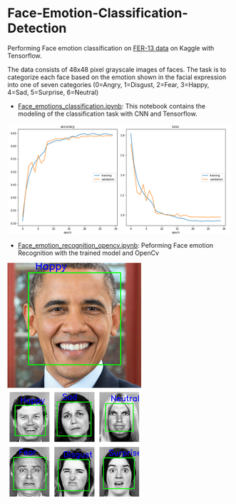 # Face-Emotion-Classification-Detection

Performing Face emotion classification on [FER-13 data](https://www.kaggle.com/msambare/fer2013) on Kaggle with Tensorflow.

The data consists of 48x48 pixel grayscale images of faces.
The task is to categorize each face based on the emotion shown in the facial expression into one of seven categories 
(0=Angry, 1=Disgust, 2=Fear, 3=Happy, 4=Sad, 5=Surprise, 6=Neutral)


- [Face_emotions_classification.ipynb](https://github.com/abyanjan/Face-Emotion-Classification-Detection/blob/master/Face_emotions_classification.ipynb): This notebook contains the modeling of the classification task with CNN and Tensorflow.

<img src="https://github.com/abyanjan/Face-Emotion-Classification-Detection/blob/master/performance_curve.PNG" width:100 height:100>


- [Face_emotion_recognition_opencv.ipynb](https://github.com/abyanjan/Face-Emotion-Classification-Detection/blob/master/Face_emotion_recognition_opencv.ipynb): Peforming Face emotion Recognition with the trained model and OpenCv

<img src="https://github.com/abyanjan/Face-Emotion-Classification-Detection/blob/master/image_1.png" width:100 height:100>

<img src="https://github.com/abyanjan/Face-Emotion-Classification-Detection/blob/master/image_2.PNG" width:200 height:200>
